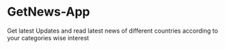 # GetNews-App
Get latest Updates and read latest news of different countries according to your categories wise interest
